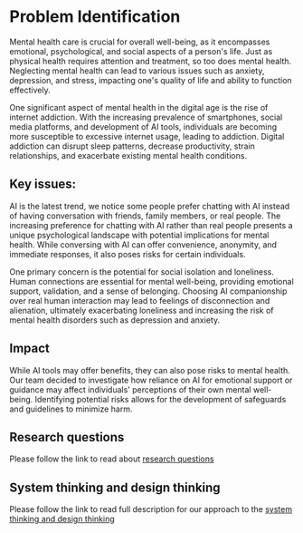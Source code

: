 
# Problem Identification

Mental health care is crucial for overall well-being, as it encompasses emotional, 
psychological, and social aspects of a person's life. Just as physical health requires 
attention and treatment, so too does mental health. Neglecting mental health can lead 
to various issues such as anxiety, depression, and stress, impacting one's quality of 
life and ability to function effectively.

One significant aspect of mental health in the digital age is the rise of internet 
addiction. With the increasing prevalence of smartphones, social media platforms, and 
development of AI tools, individuals are becoming more susceptible to excessive internet
usage, leading to addiction. Digital addiction can disrupt sleep patterns, decrease 
productivity, strain relationships, and exacerbate existing mental health conditions.

## Key issues:

AI is the latest trend, we notice some people prefer chatting with AI instead of having
conversation with friends, family members, or real people.
The increasing preference for chatting with AI rather than real people presents a unique
psychological landscape with potential implications for mental health. While conversing
with AI can offer convenience, anonymity, and immediate responses, it also poses risks
for certain individuals.

One primary concern is the potential for social isolation and loneliness. Human
connections are essential for mental well-being, providing emotional support, validation,
and a sense of belonging. Choosing AI companionship over real human interaction may lead
to feelings of disconnection and alienation, ultimately exacerbating loneliness and
increasing the risk of mental health disorders such as depression and anxiety.

## Impact

While AI tools may offer benefits, they can also pose risks to mental health. 
Our team decided to investigate how reliance on AI for emotional support or guidance may
affect individuals' perceptions of their own mental well-being. Identifying potential
risks allows for the development of safeguards and guidelines to minimize harm.

## Research questions

Please follow the link to read about [research questions](research_question.md)

## System thinking and design thinking

Please follow the link to read full description for our approach to the [system thinking and design thinking](system_design_thinking.md)

